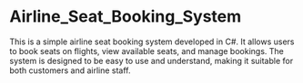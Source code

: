 # Airline_Seat_Booking_System

This is a simple airline seat booking system developed in C#. It allows users to book seats on flights, view available seats, and manage bookings. The system is designed to be easy to use and understand, making it suitable for both customers and airline staff.

